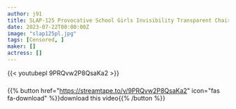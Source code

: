 ```yaml
---
author: j91
title: SLAP-125 Provocative School Girls Invisibility Transparent Chair Pan Moro Tight Panties 14
date: 2023-07-22T00:00:00Z
image: "slap125pl.jpg"
tags: [Censored, ]
maker: []
actress: []
---
```



{{< youtubepl 9PRQvw2P8QsaKa2 >}}
###

{{% button href="https://streamtape.to/v/9PRQvw2P8QsaKa2" icon="fas fa-download" %}}download this video{{% /button %}}
